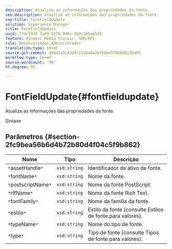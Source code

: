 ```yaml
---
description: Atualize as informações das propriedades da fonte.
seo-description: Atualize as informações das propriedades da fonte.
seo-title: FontFieldUpdate
solution: Experience Manager
title: FontFieldUpdate
uuid: f7ac1830-3a69-4278-948c-3a9c265ad520
feature: Dynamic Media Classic, SDK/API
role: Desenvolvedor,Administrador
translation-type: tm+mt
source-git-commit: 469d1a5c43a972116a8a2efb0de5708800130a99
workflow-type: tm+mt
source-wordcount: '70'
ht-degree: 0%

---
```



# FontFieldUpdate{#fontfieldupdate}

Atualize as informações das propriedades da fonte.

Sintaxe

## Parâmetros {#section-2fc9bea56b6d4b72b80d4f04c5f9b862}

| Nome | Tipo | Descrição |
|---|---|---|
| `*`assetHandle`*` | `xsd:string` | Identificador de ativo de fonte. |
| `*`fontName`*` | `xsd:string` | Nome da fonte. |
| `*`postscriptName`*` | `xsd:string` | Nome da fonte PostScript. |
| `*`rtfName`*` | `xsd:string` | Nome da fonte Rich Text. |
| `*`fontFamily`*` | `xsd:string` | Nome da família da fonte. |
| `*`estilo`*` | `xsd:string` | Estilo da fonte (consulte Estilos de fonte para valores). |
| `*`typeName`*` | `xsd:string` | Nome do tipo de fonte. |
| `*`type`*` | `xsd:string` | Tipo de fonte (consulte Tipos de fonte para valores). |

